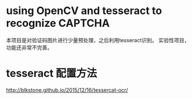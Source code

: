 # using OpenCV and tesseract to recognize CAPTCHA

本项目是对验证码图片进行少量预处理，之后利用tesseract识别。
实验性项目，功能还非常不完善。

# tesseract 配置方法

http://blkstone.github.io/2015/12/16/tessercat-ocr/

